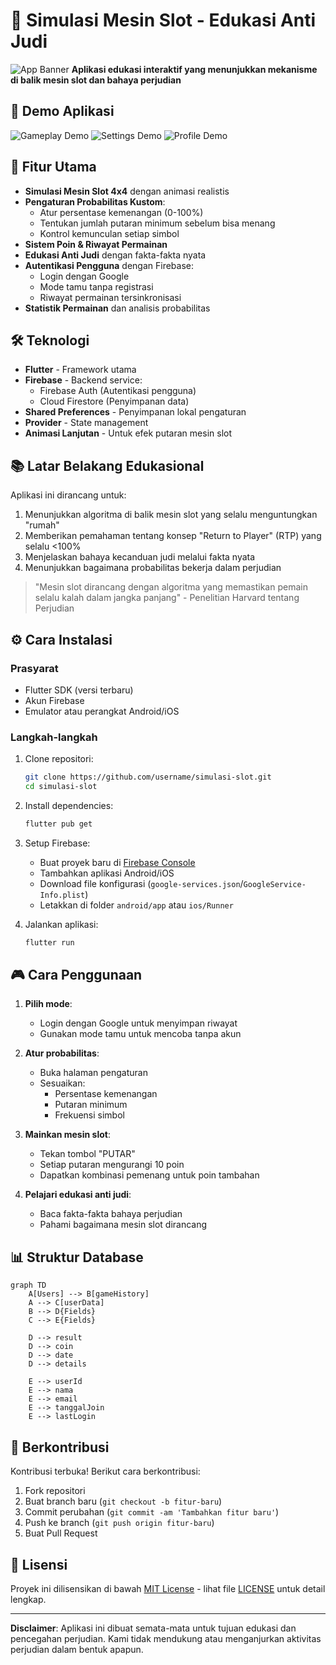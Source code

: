 # 🎰 Simulasi Mesin Slot - Edukasi Anti Judi

![App Banner](https://via.placeholder.com/1200x400?text=Slot+Machine+Simulator+-+Edukasi+Anti+Judi)
**Aplikasi edukasi interaktif yang menunjukkan mekanisme di balik mesin slot dan bahaya perjudian**

## 📱 Demo Aplikasi

![Gameplay Demo](https://via.placeholder.com/300x600?text=Gameplay+Animation)
![Settings Demo](https://via.placeholder.com/300x600?text=Settings+Panel)
![Profile Demo](https://via.placeholder.com/300x600?text=User+Profile)

## 🌟 Fitur Utama

- **Simulasi Mesin Slot 4x4** dengan animasi realistis
- **Pengaturan Probabilitas Kustom**:
  - Atur persentase kemenangan (0-100%)
  - Tentukan jumlah putaran minimum sebelum bisa menang
  - Kontrol kemunculan setiap simbol
- **Sistem Poin & Riwayat Permainan**
- **Edukasi Anti Judi** dengan fakta-fakta nyata
- **Autentikasi Pengguna** dengan Firebase:
  - Login dengan Google
  - Mode tamu tanpa registrasi
  - Riwayat permainan tersinkronisasi
- **Statistik Permainan** dan analisis probabilitas

## 🛠 Teknologi

- **Flutter** - Framework utama
- **Firebase** - Backend service:
  - Firebase Auth (Autentikasi pengguna)
  - Cloud Firestore (Penyimpanan data)
- **Shared Preferences** - Penyimpanan lokal pengaturan
- **Provider** - State management
- **Animasi Lanjutan** - Untuk efek putaran mesin slot

## 📚 Latar Belakang Edukasional

Aplikasi ini dirancang untuk:
1. Menunjukkan algoritma di balik mesin slot yang selalu menguntungkan "rumah"
2. Memberikan pemahaman tentang konsep "Return to Player" (RTP) yang selalu <100%
3. Menjelaskan bahaya kecanduan judi melalui fakta nyata
4. Menunjukkan bagaimana probabilitas bekerja dalam perjudian

> "Mesin slot dirancang dengan algoritma yang memastikan pemain selalu kalah dalam jangka panjang" - Penelitian Harvard tentang Perjudian

## ⚙️ Cara Instalasi

### Prasyarat
- Flutter SDK (versi terbaru)
- Akun Firebase
- Emulator atau perangkat Android/iOS

### Langkah-langkah
1. Clone repositori:
   ```bash
   git clone https://github.com/username/simulasi-slot.git
   cd simulasi-slot
   ```

2. Install dependencies:
   ```bash
   flutter pub get
   ```

3. Setup Firebase:
   - Buat proyek baru di [Firebase Console](https://console.firebase.google.com/)
   - Tambahkan aplikasi Android/iOS
   - Download file konfigurasi (`google-services.json`/`GoogleService-Info.plist`)
   - Letakkan di folder `android/app` atau `ios/Runner`

4. Jalankan aplikasi:
   ```bash
   flutter run
   ```

## 🎮 Cara Penggunaan

1. **Pilih mode**:
   - Login dengan Google untuk menyimpan riwayat
   - Gunakan mode tamu untuk mencoba tanpa akun

2. **Atur probabilitas**:
   - Buka halaman pengaturan
   - Sesuaikan:
     - Persentase kemenangan
     - Putaran minimum
     - Frekuensi simbol

3. **Mainkan mesin slot**:
   - Tekan tombol "PUTAR"
   - Setiap putaran mengurangi 10 poin
   - Dapatkan kombinasi pemenang untuk poin tambahan

4. **Pelajari edukasi anti judi**:
   - Baca fakta-fakta bahaya perjudian
   - Pahami bagaimana mesin slot dirancang

## 📊 Struktur Database

```mermaid
graph TD
    A[Users] --> B[gameHistory]
    A --> C[userData]
    B --> D{Fields}
    C --> E{Fields}
    
    D --> result
    D --> coin
    D --> date
    D --> details
    
    E --> userId
    E --> nama
    E --> email
    E --> tanggalJoin
    E --> lastLogin
```

## 🤝 Berkontribusi

Kontribusi terbuka! Berikut cara berkontribusi:

1. Fork repositori
2. Buat branch baru (`git checkout -b fitur-baru`)
3. Commit perubahan (`git commit -am 'Tambahkan fitur baru'`)
4. Push ke branch (`git push origin fitur-baru`)
5. Buat Pull Request

## 📜 Lisensi

Proyek ini dilisensikan di bawah [MIT License](LICENSE) - lihat file [LICENSE](LICENSE) untuk detail lengkap.

---

**Disclaimer**: Aplikasi ini dibuat semata-mata untuk tujuan edukasi dan pencegahan perjudian. Kami tidak mendukung atau menganjurkan aktivitas perjudian dalam bentuk apapun.